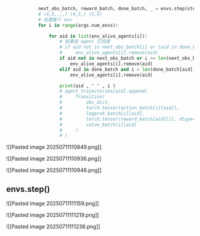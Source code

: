 ```python
            next_obs_batch, reward_batch, done_batch, _ = envs.step(step_action_dicts)
            # (4,5,,,,) (4,5,) (5,5)
            # 处理每个 env
            for i in range(args.num_envs):

                for aid in list(env_alive_agents[i]):
                    # 如果该 agent 已完成
                    # if aid not in next_obs_batch[i] or (aid in done_batch[i] and done_batch[i][aid]):
                    #     env_alive_agents[i].remove(aid)
                    if aid not in next_obs_batch or i >= len(next_obs_batch[aid]):
                        env_alive_agents[i].remove(aid)
                    elif aid in done_batch and i < len(done_batch[aid]) and done_batch[aid][i]:
                        env_alive_agents[i].remove(aid)

                    print(aid , " " , i )
                    # agent_trajectories[aid].append(
                    #     Transition(
                    #         obs_dict,
                    #         torch.tensor(action_batch[i][aid]),
                    #         logprob_batch[i][aid],
                    #         torch.tensor(reward_batch[aid][i], dtype=torch.float32),
                    #         value_batch[i][aid]
                    #     )
                    # )
```


![[Pasted image 20250711110849.png]]



![[Pasted image 20250711110936.png]]

![[Pasted image 20250711110948.png]]

## envs.step()

![[Pasted image 20250711111159.png]]

![[Pasted image 20250711111219.png]]


![[Pasted image 20250711111238.png]]

